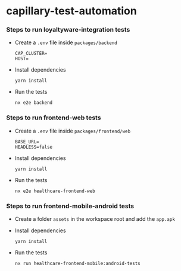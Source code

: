 # capillary-test-automation

### Steps to run loyaltyware-integration tests

- Create a `.env` file inside `packages/backend`

    ```
    CAP_CLUSTER=
    HOST=
    ```

- Install dependencies

    ```
    yarn install
    ```

- Run the tests

    ```
    nx e2e backend
    ```

### Steps to run frontend-web tests

- Create a `.env` file inside `packages/frontend/web`

    ```
    BASE_URL=
    HEADLESS=false
    ```

- Install dependencies

    ```
    yarn install
    ```

- Run the tests

    ```
    nx e2e healthcare-frontend-web
    ```

### Steps to run frontend-mobile-android tests

- Create a folder `assets` in the workspace root and add the `app.apk`

- Install dependencies

    ```
    yarn install
    ```

- Run the tests

    ```
    nx run healthcare-frontend-mobile:android-tests
    ```
